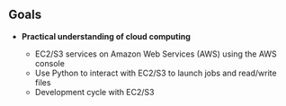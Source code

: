 ## Goals

- **Practical understanding of cloud computing**

  - EC2/S3 services on Amazon Web Services (AWS) using the AWS console
  - Use Python to interact with EC2/S3 to launch jobs and read/write files
  - Development cycle with EC2/S3
  
